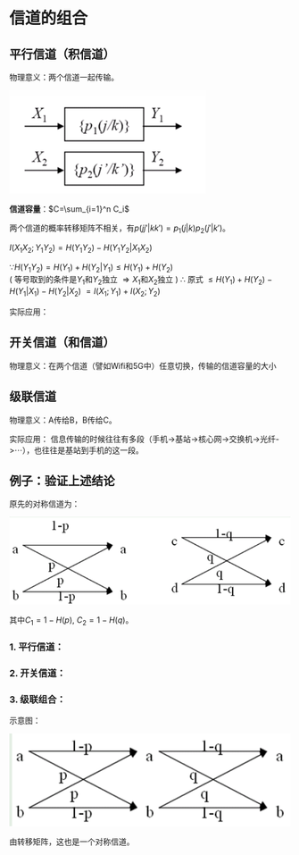 # 信道的组合

## 平行信道（积信道）

物理意义：两个信道一起传输。

![](image/Pasted%20image%2020250505101614.png)

**信道容量**：$C=\sum_{i=1}^n C_i$

两个信道的概率转移矩阵不相关，有$p(jj'|kk')=p_1(j|k)p_2(j'|k')$。

$I(X_1X_2; Y_1Y_2) = H(Y_1Y_2) - H(Y_1Y_2 | X_1X_2)$

$\because H(Y_1Y_2)=H(Y_1)+H(Y_2|Y_1) \leq H(Y_1) + H(Y_2)$  
( 等号取到的条件是$Y_1$和$Y_2$独立 $\Rightarrow X_1$和$X_2$独立 )
$\therefore$ 原式 $\leq H(Y_1) + H(Y_2) - H(Y_1 | X_1) - H(Y_2 | X_2)$
$= I(X_1; Y_1) + I(X_2; Y_2)$

实际应用：




## 开关信道（和信道）

物理意义：在两个信道（譬如Wifi和5G中）任意切换，传输的信道容量的大小

## 级联信道

物理意义：A传给B，B传给C。

实际应用：
信息传输的时候往往有多段（手机->基站->核心网->交换机->光纤->$\cdots$），也往往是基站到手机的这一段。

## 例子：验证上述结论

原先的对称信道为：

![](image/Pasted%20image%2020250505103746.png)

其中$C_1=1-H(p), \ C_2=1-H(q)$。

### 1. 平行信道：

### 2. 开关信道：

### 3. 级联组合：

示意图：

![](image/Pasted%20image%2020250505104110.png)

由转移矩阵，这也是一个对称信道。

